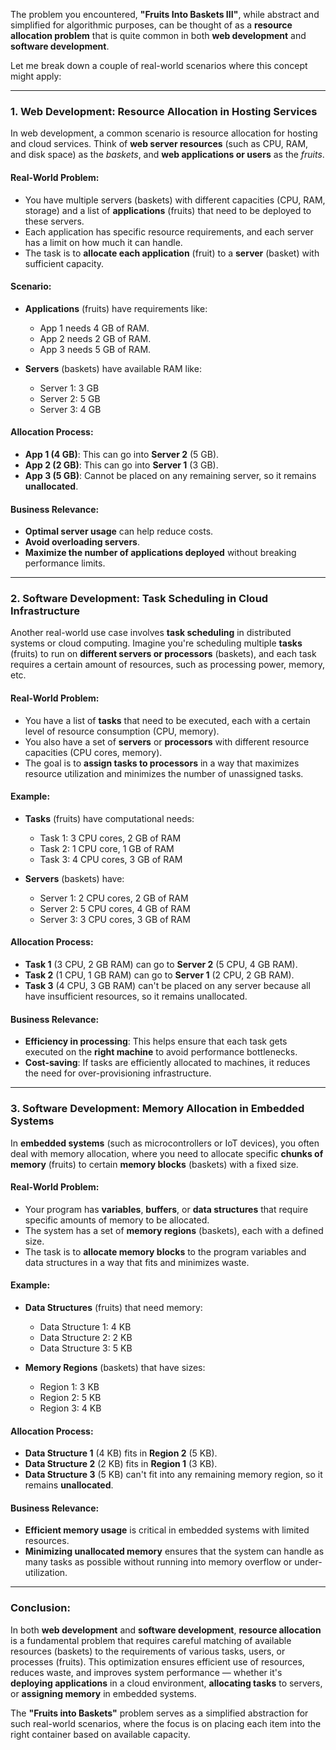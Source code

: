 The problem you encountered, **"Fruits Into Baskets III"**, while abstract and simplified for algorithmic purposes, can be thought of as a **resource allocation problem** that is quite common in both **web development** and **software development**.

Let me break down a couple of real-world scenarios where this concept might apply:

---

### 1. **Web Development: Resource Allocation in Hosting Services**

In web development, a common scenario is resource allocation for hosting and cloud services. Think of **web server resources** (such as CPU, RAM, and disk space) as the *baskets*, and **web applications or users** as the *fruits*.

#### Real-World Problem:

* You have multiple servers (baskets) with different capacities (CPU, RAM, storage) and a list of **applications** (fruits) that need to be deployed to these servers.
* Each application has specific resource requirements, and each server has a limit on how much it can handle.
* The task is to **allocate each application** (fruit) to a **server** (basket) with sufficient capacity.

#### Scenario:

* **Applications** (fruits) have requirements like:

  * App 1 needs 4 GB of RAM.
  * App 2 needs 2 GB of RAM.
  * App 3 needs 5 GB of RAM.
* **Servers** (baskets) have available RAM like:

  * Server 1: 3 GB
  * Server 2: 5 GB
  * Server 3: 4 GB

#### Allocation Process:

* **App 1 (4 GB)**: This can go into **Server 2** (5 GB).
* **App 2 (2 GB)**: This can go into **Server 1** (3 GB).
* **App 3 (5 GB)**: Cannot be placed on any remaining server, so it remains **unallocated**.

#### Business Relevance:

* **Optimal server usage** can help reduce costs.
* **Avoid overloading servers**.
* **Maximize the number of applications deployed** without breaking performance limits.

---

### 2. **Software Development: Task Scheduling in Cloud Infrastructure**

Another real-world use case involves **task scheduling** in distributed systems or cloud computing. Imagine you're scheduling multiple **tasks** (fruits) to run on **different servers or processors** (baskets), and each task requires a certain amount of resources, such as processing power, memory, etc.

#### Real-World Problem:

* You have a list of **tasks** that need to be executed, each with a certain level of resource consumption (CPU, memory).
* You also have a set of **servers** or **processors** with different resource capacities (CPU cores, memory).
* The goal is to **assign tasks to processors** in a way that maximizes resource utilization and minimizes the number of unassigned tasks.

#### Example:

* **Tasks** (fruits) have computational needs:

  * Task 1: 3 CPU cores, 2 GB of RAM
  * Task 2: 1 CPU core, 1 GB of RAM
  * Task 3: 4 CPU cores, 3 GB of RAM
* **Servers** (baskets) have:

  * Server 1: 2 CPU cores, 2 GB of RAM
  * Server 2: 5 CPU cores, 4 GB of RAM
  * Server 3: 3 CPU cores, 3 GB of RAM

#### Allocation Process:

* **Task 1** (3 CPU, 2 GB RAM) can go to **Server 2** (5 CPU, 4 GB RAM).
* **Task 2** (1 CPU, 1 GB RAM) can go to **Server 1** (2 CPU, 2 GB RAM).
* **Task 3** (4 CPU, 3 GB RAM) can't be placed on any server because all have insufficient resources, so it remains unallocated.

#### Business Relevance:

* **Efficiency in processing**: This helps ensure that each task gets executed on the **right machine** to avoid performance bottlenecks.
* **Cost-saving**: If tasks are efficiently allocated to machines, it reduces the need for over-provisioning infrastructure.

---

### 3. **Software Development: Memory Allocation in Embedded Systems**

In **embedded systems** (such as microcontrollers or IoT devices), you often deal with memory allocation, where you need to allocate specific **chunks of memory** (fruits) to certain **memory blocks** (baskets) with a fixed size.

#### Real-World Problem:

* Your program has **variables**, **buffers**, or **data structures** that require specific amounts of memory to be allocated.
* The system has a set of **memory regions** (baskets), each with a defined size.
* The task is to **allocate memory blocks** to the program variables and data structures in a way that fits and minimizes waste.

#### Example:

* **Data Structures** (fruits) that need memory:

  * Data Structure 1: 4 KB
  * Data Structure 2: 2 KB
  * Data Structure 3: 5 KB
* **Memory Regions** (baskets) that have sizes:

  * Region 1: 3 KB
  * Region 2: 5 KB
  * Region 3: 4 KB

#### Allocation Process:

* **Data Structure 1** (4 KB) fits in **Region 2** (5 KB).
* **Data Structure 2** (2 KB) fits in **Region 1** (3 KB).
* **Data Structure 3** (5 KB) can't fit into any remaining memory region, so it remains **unallocated**.

#### Business Relevance:

* **Efficient memory usage** is critical in embedded systems with limited resources.
* **Minimizing unallocated memory** ensures that the system can handle as many tasks as possible without running into memory overflow or under-utilization.

---

### Conclusion:

In both **web development** and **software development**, **resource allocation** is a fundamental problem that requires careful matching of available resources (baskets) to the requirements of various tasks, users, or processes (fruits). This optimization ensures efficient use of resources, reduces waste, and improves system performance — whether it's **deploying applications** in a cloud environment, **allocating tasks** to servers, or **assigning memory** in embedded systems.

The **"Fruits into Baskets"** problem serves as a simplified abstraction for such real-world scenarios, where the focus is on placing each item into the right container based on available capacity.
